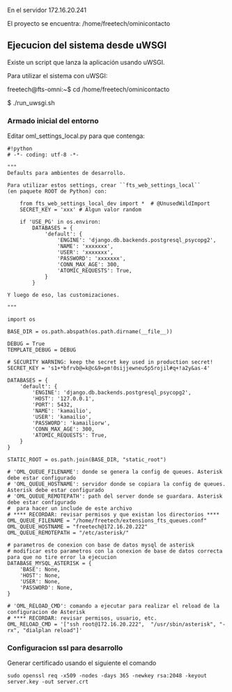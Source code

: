 En el servidor 172.16.20.241

El proyecto se encuentra: /home/freetech/ominicontacto

Ejecucion del sistema desde uWSGI
---------------------------------

Existe un script que lanza la aplicación usando uWSGI.

Para utilizar el sistema con uWSGI:

freetech@fts-omni:~$ cd /home/freetech/ominicontacto

$ ./run_uwsgi.sh

### Armado inicial del entorno ###

Editar oml_settings_local.py para que contenga:


```
#!python
# -*- coding: utf-8 -*-

"""
Defaults para ambientes de desarrollo.

Para utilizar estos settings, crear ``fts_web_settings_local``
(en paquete ROOT de Python) con:

    from fts_web_settings_local_dev import *  # @UnusedWildImport
    SECRET_KEY = 'xxx' # Algun valor random

    if 'USE_PG' in os.environ:
        DATABASES = {
            'default': {
                'ENGINE': 'django.db.backends.postgresql_psycopg2',
                'NAME': 'xxxxxxx',
                'USER': 'xxxxxxx',
                'PASSWORD': 'xxxxxxx',
                'CONN_MAX_AGE': 300,
                'ATOMIC_REQUESTS': True,
            }
        }

Y luego de eso, las customizaciones.

"""

import os

BASE_DIR = os.path.abspath(os.path.dirname(__file__))

DEBUG = True
TEMPLATE_DEBUG = DEBUG

# SECURITY WARNING: keep the secret key used in production secret!
SECRET_KEY = 's1+*bfrvb@=k@c&9=pm!0sijjewneu5p5rojil#q+!a2y&as-4'

DATABASES = {
    'default': {
        'ENGINE': 'django.db.backends.postgresql_psycopg2',
        'HOST': '127.0.0.1',
        'PORT': 5432,
        'NAME': 'kamailio',
        'USER': 'kamailio',
        'PASSWORD': 'kamailiorw',
        'CONN_MAX_AGE': 300,
        'ATOMIC_REQUESTS': True,
    }
}

STATIC_ROOT = os.path.join(BASE_DIR, "static_root")

# 'OML_QUEUE_FILENAME': donde se genera la config de queues. Asterisk debe estar configurado
# 'OML_QUEUE_HOSTNAME': servidor donde se copiara la config de queues. Asterisk debe estar configurado
# 'OML_QUEUE_REMOTEPATH': path del server donde se guardara. Asterisk debe estar configurado
#  para hacer un include de este archivo
# **** RECORDAR: revisar permisos y que existan los directorios ****
OML_QUEUE_FILENAME = "/home/freetech/extensions_fts_queues.conf"
OML_QUEUE_HOSTNAME = "freetech@172.16.20.222"
OML_QUEUE_REMOTEPATH = "/etc/asterisk/"

# parametros de conexion con base de datos mysql de asterisk
# modificar esto parametros con la conexion de base de datos correcta para que no tire error la ejecucion
DATABASE_MYSQL_ASTERISK = {
    'BASE': None,
    'HOST': None,
    'USER': None,
    'PASSWORD': None,
}

# 'OML_RELOAD_CMD': comando a ejecutar para realizar el reload de la configuracion de Asterisk
# **** RECORDAR: revisar permisos, usuario, etc.
OML_RELOAD_CMD = '["ssh root@172.16.20.222",  "/usr/sbin/asterisk", "-rx", "dialplan reload"]'

```

### Configuracion ssl para desarrollo ###
Generar certificado usando el siguiente el comando
```
sudo openssl req -x509 -nodes -days 365 -newkey rsa:2048 -keyout server.key -out server.crt
```